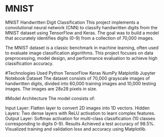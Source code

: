 # MNIST
MNIST Handwritten Digit Classification This project implements a convolutional neural network (CNN) to classify handwritten digits from the MNIST dataset using TensorFlow and Keras. 
The goal was to build a model that accurately identifies digits (0-9) from a collection of 70,000 images.

The MNIST dataset is a classic benchmark in machine learning, often used to evaluate image classification algorithms. This project focuses on data preprocessing, model design, and performance evaluation to achieve high classification accuracy.

#Technologies Used
Python
TensorFlow
Keras
NumPy
Matplotlib
Jupyter Notebook
Dataset
The dataset consists of 70,000 grayscale images of handwritten digits, divided into 60,000 training images and 10,000 testing images. The images are 28x28 pixels in size.

#Model Architecture
The model consists of:

Input Layer: Flatten layer to convert 2D images into 1D vectors.
Hidden Layers: Two dense layers with ReLU activation to learn complex features.
Output Layer: Softmax activation for multi-class classification (10 classes corresponding to digits 0-9).
Results
Achieved a test accuracy of 98.5%.
Visualized training and validation loss and accuracy using Matplotlib.
